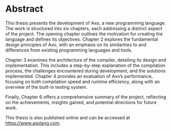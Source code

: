 # Abstract
This thesis presents the development of Axo, a new programming language. The work is structured into six chapters, each addressing a distinct aspect of the project. The opening chapter outlines the motivation for creating the language and defines its objectives. Chapter 2 explores the fundamental design principles of Axo, with an emphasis on its similarities to and differences from existing programming languages and tools.

Chapter 3 examines the architecture of the compiler, detailing its design and implementation. This includes a step-by-step explanation of the compilation process, the challenges encountered during development, and the solutions implemented. Chapter 4 provides an evaluation of Axo’s performance, focusing on both compilation speed and runtime efficiency, along with an overview of the built-in testing system.

Finally, Chapter 6 offers a comprehensive summary of the project, reflecting on the achievements, insights gained, and potential directions for future work.

This thesis is also published online and can be accessed at https://www.axolang.com.

